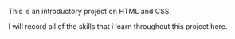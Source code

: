 This is an introductory project on HTML and CSS.  

I will record all of the skills that i learn throughout this project here.